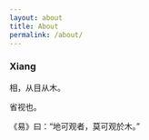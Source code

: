 ```yaml
---
layout: about
title: About
permalink: /about/
---
```


### Xiang
相，从目从木。

省视也。   

《易》曰：“地可观者，莫可观於木。”
